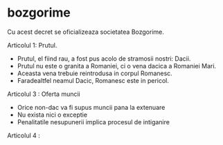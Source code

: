 # bozgorime
Cu acest decret se oficializeaza societatea Bozgorime.

Articolul 1: Prutul.
- Prutul, el fiind rau, a fost pus acolo de stramosii nostri: Dacii.
- Prutul nu este o granita a Romaniei, ci o vena dacica a Romaniei Mari.
- Aceasta vena trebuie reintrodusa in corpul Romanesc. 
- Faradealtfel neamul Dacic, Romanesc este in pericol.

Articolul 3 : Oferta muncii 
- Orice non-dac va fi supus muncii pana la extenuare
- Nu exista nici o exceptie
- Penalitatile nesupunerii implica procesul de intiganire

Articolul 4 : 